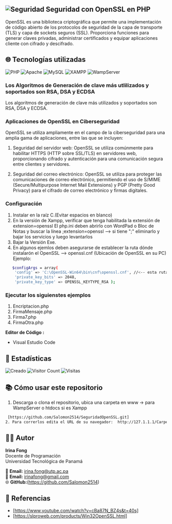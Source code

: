 
## ![Seguridad](https://img.shields.io/badge/Código-Seguro-green?style=flat&logo=github&logoColor=white) Seguridad con OpenSSL en PHP
OpenSSL es una biblioteca criptográfica que permite una implementación de código abierto de los protocolos de seguridad de la capa de transporte (TLS) y capa de sockets seguros (SSL). Proporciona funciones para generar claves privadas, administrar certificados y equipar aplicaciones cliente con cifrado y descifrado.

## 🌐 Tecnologías utilizadas  

![PHP](https://img.shields.io/badge/PHP-777BB4?style=for-the-badge&logo=php&logoColor=white) 
![Apache](https://img.shields.io/badge/Apache-D22128?style=for-the-badge&logo=apache&logoColor=white) 
![MySQL](https://img.shields.io/badge/MySQL-4479A1?style=for-the-badge&logo=mysql&logoColor=white) 
![XAMPP](https://img.shields.io/badge/XAMPP-F37623?style=for-the-badge&logo=xampp&logoColor=white) 
![WampServer](https://img.shields.io/badge/WampServer-FF0040?style=for-the-badge&logo=windows&logoColor=white)



### Los Algoritmos de Generación de clave más utlilizados y soportados son RSA, DSA y ECDSA
Los algoritmos de generación de clave más utilizados y soportados son RSA, DSA y ECDSA.

### Aplicaciones de OpenSSL en Ciberseguridad 
OpenSSL se utiliza ampliamente en el campo de la ciberseguridad para una amplia gama de aplicaciones, entre las que se incluyen:

1. Seguridad del servidor web: OpenSSL se utiliza comúnmente para habilitar HTTPS (HTTP sobre SSL/TLS) en servidores web, proporcionando cifrado y autenticación para una comunicación segura entre clientes y servidores.<br>

2. Seguridad del correo electrónico: OpenSSL se utiliza para proteger las comunicaciones de correo electrónico, permitiendo el uso de S/MIME (Secure/Multipurpose Internet Mail Extensions) y PGP (Pretty Good Privacy) para el cifrado de correo electrónico y firmas digitales.



### Configuración
1. Instalar en la raíz C.(Evitar espacios en blanco)
2. En la  versión de Xampp, verificar que tenga habilitada la extensión de extension=openssl
   El php.ini deben abrirlo con WordPad o Bloc de Notas y buscar la línea ;extension=openssl --> si tiene ";" eliminarlo y bajar los servicios y luego levantarlos  
3. Bajar la Versión Exe.
4. En algunos ejemlos deben asegurarse de establecer la ruta dónde instalarón el OpenSSL --> openssl.cnf (Ubicación de OpenSSL en su PC)
Ejemplo:

```bash
   $configArgs = array(
    'config' => 'C:\OpenSSL-Win64\bin\cnf\openssl.cnf', //<-- esta ruta es necesaria si trabajas con XAMPP
    'private_key_bits' => 2048,
    'private_key_type' => OPENSSL_KEYTYPE_RSA ); 
```


### Ejecutar los siguienstes ejemplos
1. Encriptacion.php
2. FirmaMensaje.php
3. Firma7.php
4. FirmaOtra.php

**Editor de Código :** 
- Visual Estudio Code

## 🔢 Estadísticas

 ![Creado](https://img.shields.io/badge/Creado-08--04--2025-blue)
![Visitor Count](https://badgen.net/github/watchers/Salomon2514/SeguridadOpenSSL)
![Visitas](https://visitor-badge.laobi.icu/badge?page_id=Salomon2514.SeguridadOpenSSL)

## 📚 Cómo usar este repositorio

1. Descarga o clona el repositorio, ubica una carpeta en www -> para WampServer o htdocs  si es Xampp
  ```bash
   [https://github.com/Salomon2514/SeguridadOpenSSL.git]
2. Para correrlos edita el URL de su navegador:  http://127.1.1.1/Carpeta/ o  http://localhost/Carpeta/
```

## 👨‍🏫 Autor

**Irina Fong**  
Docente de Programación  
Universidad Tecnológica de Panamá  

📧 **Email:** irina.fong@utp.ac.pa  
📧 **Email:** irinafong@gmail.com<br>
🌐 **GitHub:**(https://github.com/Salomon2514)  


## 📖 Referencias

- [https://www.youtube.com/watch?v=cBa87N_BZ4s&t=40s]
- [https://slproweb.com/products/Win32OpenSSL.html]



